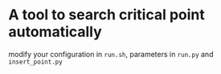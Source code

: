 # A tool to search critical point automatically

modify your configuration in `run.sh`, parameters in `run.py` and `insert_point.py` 
